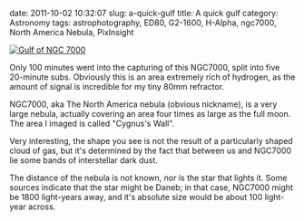 date: 2011-10-02 10:32:07
slug: a-quick-gulf
title: A quick gulf
category: Astronomy
tags: astrophotography, ED80, G2-1600, H-Alpha, ngc7000, North America Nebula, PixInsight

[![][1]][1]

Only 100 minutes went into the capturing of this NGC7000, split into five
20-minute subs. Obviously this is an area extremely rich of hydrogen, as the
amount of signal is incredible for my tiny 80mm refractor.

NGC7000, aka The North America nebula (obvious nickname), is a very large
nebula, actually covering an area four times as large as the full moon. The
area I imaged is called "Cygnus's Wall".

Very interesting, the shape you see is not the result of a particularly shaped
cloud of gas, but it's determined by the fact that between us and NGC7000 lie
some bands of interstellar dark dust.

The distance of the nebula is not known, nor is the star that lights it. Some
sources indicate that the star might be Daneb; in that case, NGC7000 might be
1800 light-years away, and it's absolute size would be about 100 light-year
across.

[1]: |filename|/images/2011_ngc7000.jpg "Gulf of NGC 7000"
